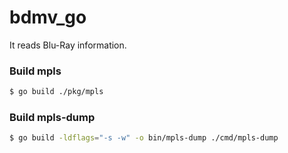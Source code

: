 # bdmv_go

It reads Blu-Ray information.



### Build mpls
```bash
$ go build ./pkg/mpls
```

### Build mpls-dump
```bash
$ go build -ldflags="-s -w" -o bin/mpls-dump ./cmd/mpls-dump
```